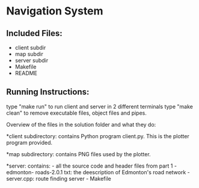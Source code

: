 # Navigation System

## Included Files: 

- client subdir
- map subdir
- server subdir
- Makefile
- README

## Running Instructions:

type "make run" to run client and server in 2 different terminals
type "make clean" to remove executable files, object files and pipes.

Overview of the files in the solution folder and what they do:

*client subdirectory: contains Python program client.py. This is the plotter program provided.

*map subdirectory: contains PNG files used by the plotter.

*server: contains: 
		- all the source code and header files from part 1
		- edmonton- roads-2.0.1 txt: the deescription of Edmonton's road network
		- server.cpp: route finding server
		- Makefile
